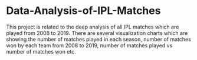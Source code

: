 # Data-Analysis-of-IPL-Matches
This project is related to the deep analysis of all IPL matches which are played from 2008 to 2019. There are several visualization charts which are showing the number of matches played in each season, number of matches won by each team from 2008 to 2019, number of matches played vs number of matches won etc.
